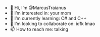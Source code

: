 - 👋 Hi, I’m @MarcusTraianus
- 👀 I’m interested in: your mom
- 🌱 I’m currently learning: C# and C++
- 💞️ I’m looking to collaborate on: idfk lmao
- 📫 How to reach me: talking

<!---
MarcusTraianus/MarcusTraianus is a ✨ special ✨ repository because its `README.md` (this file) appears on your GitHub profile.
You can click the Preview link to take a look at your changes.
--->
